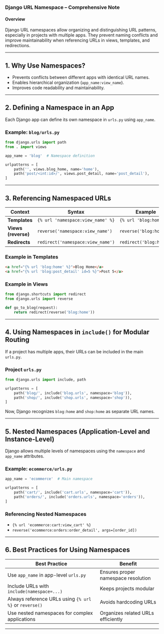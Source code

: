 ### **Django URL Namespace – Comprehensive Note**  

#### **Overview**  
Django URL namespaces allow organizing and distinguishing URL patterns, especially in projects with multiple apps. They prevent naming conflicts and improve maintainability when referencing URLs in views, templates, and redirections.

---

## **1. Why Use Namespaces?**  
- Prevents conflicts between different apps with identical URL names.
- Enables hierarchical organization (`app_name:view_name`).
- Improves code readability and maintainability.

---

## **2. Defining a Namespace in an App**  
Each Django app can define its own namespace in `urls.py` using `app_name`.

### **Example: `blog/urls.py`**  
```python
from django.urls import path
from . import views

app_name = 'blog'  # Namespace definition

urlpatterns = [
    path('', views.blog_home, name='home'),
    path('post/<int:id>/', views.post_detail, name='post_detail'),
]
```

---

## **3. Referencing Namespaced URLs**  

| Context | Syntax | Example |
|---------|--------|---------|
| **Templates** | `{% url 'namespace:view_name' %}` | `{% url 'blog:home' %}` |
| **Views (reverse)** | `reverse('namespace:view_name')` | `reverse('blog:home')` |
| **Redirects** | `redirect('namespace:view_name')` | `redirect('blog:home')` |

### **Example in Templates**  
```html
<a href="{% url 'blog:home' %}">Blog Home</a>
<a href="{% url 'blog:post_detail' id=5 %}">Post 5</a>
```

### **Example in Views**  
```python
from django.shortcuts import redirect
from django.urls import reverse

def go_to_blog(request):
    return redirect(reverse('blog:home'))
```

---

## **4. Using Namespaces in `include()` for Modular Routing**  
If a project has multiple apps, their URLs can be included in the main `urls.py`.

### **Project `urls.py`**  
```python
from django.urls import include, path

urlpatterns = [
    path('blog/', include('blog.urls', namespace='blog')),
    path('shop/', include('shop.urls', namespace='shop')),
]
```
Now, Django recognizes `blog:home` and `shop:home` as separate URL names.

---

## **5. Nested Namespaces (Application-Level and Instance-Level)**  
Django allows multiple levels of namespaces using the `namespace` and `app_name` attributes.

### **Example: `ecommerce/urls.py`**  
```python
app_name = 'ecommerce'  # Main namespace

urlpatterns = [
    path('cart/', include('cart.urls', namespace='cart')),
    path('orders/', include('orders.urls', namespace='orders')),
]
```

### **Referencing Nested Namespaces**  
- `{% url 'ecommerce:cart:view_cart' %}`
- `reverse('ecommerce:orders:order_detail', args=[order_id])`

---

## **6. Best Practices for Using Namespaces**  
| Best Practice | Benefit |
|--------------|---------|
| Use `app_name` in app-level `urls.py` | Ensures proper namespace resolution |
| Include URLs with `include(namespace=...)` | Keeps projects modular |
| Always reference URLs using `{% url %}` or `reverse()` | Avoids hardcoding URLs |
| Use nested namespaces for complex applications | Organizes related URLs efficiently |

---
